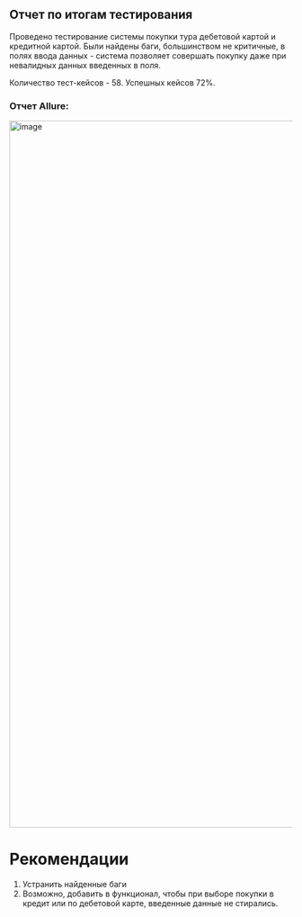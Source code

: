 ## Отчет по итогам тестирования

Проведено тестирование системы покупки тура дебетовой картой и кредитной картой. Были найдены баги, большинством не критичные, в полях ввода данных - система позволяет совершать покупку даже при невалидных данных введенных в поля.

Количество тест-кейсов - 58. Успешных кейсов 72%.

### Отчет Allure:
<img width="1257" alt="image" src="https://github.com/bctrv/diploma/assets/125037420/73c85bec-3a00-4e38-a063-4e93a093027c">


# Рекомендации
1. Устранить найденные баги
2. Возможно, добавить в функционал, чтобы при выборе покупки в кредит или по дебетовой карте, введенные данные не стирались.
   
